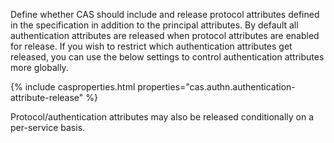 Define whether CAS should include and release protocol attributes defined in the specification in addition to the
principal attributes. By default all authentication attributes are released when protocol attributes are enabled for
release. If you wish to restrict which authentication 
attributes get released, you can use the below settings to control authentication attributes more globally.

{% include casproperties.html properties="cas.authn.authentication-attribute-release" %}

Protocol/authentication attributes may also be released conditionally on a per-service
basis. 
